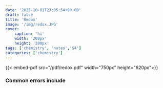 ```yaml
---
date: '2025-10-01T23:05:54+08:00'
draft: false
title: 'Redox'
image: '/img/redox.JPG'
cover: 
    caption: 'hi'
    width: '200px' 
    height: '200px' 
tags: ['chemistry', 'notes','S4']
categories: ['chemistry']
---
```


<!--more-->
{{< embed-pdf src="/pdf/redox.pdf" width="750px" height="620px">}}

### Common errors include
